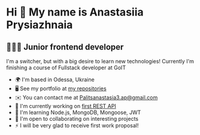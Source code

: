 Hi 👋 My name is Anastasiia Prysiazhnaia
========================================

👩🏻‍💻 Junior frontend developer
-------------------------

I'm a switcher, but with a big desire to learn new technologies! Currently I'm finishing a course of Fullstack developer at GoIT

* 🌍  I'm based in Odessa, Ukraine
* 🖥️  See my portfolio at [my repositories](http:///github.com/Anastasia-front?tab=repositories)
* ✉️  You can contact me at [Palitsanastasia3.ap@gmail.com](mailto:Palitsanastasia3.ap@gmail.com)
* 🚀  I'm currently working on [first REST API](http://github.com/Anastasia-front/nodejs-homework-rest-api)
* 🧠  I'm learning Node.js, MongoDB, Mongoose, JWT
* 🤝  I'm open to collaborating on interesting projects
* ⚡  I will be very glad to receive first work proposal!
